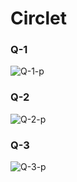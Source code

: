 # Circlet

### Q-1
![Q-1-p](https://github.com/user-attachments/assets/8dc3f515-0f47-4d9a-a2d9-b854b6b4bbeb)

### Q-2

![Q-2-p](https://github.com/user-attachments/assets/9ece6a0e-7b55-48a3-b68a-35db08402e19)
 
 
### Q-3


![Q-3-p](https://github.com/user-attachments/assets/4d718ba1-9d8c-4bdc-85d1-be90f035539e)

